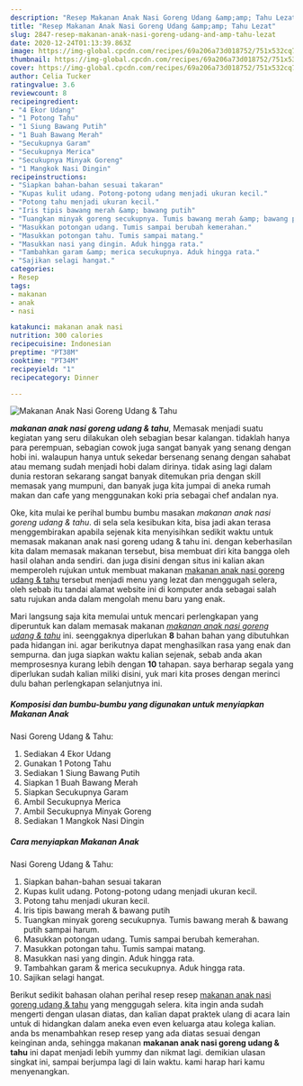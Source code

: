 ```yaml
---
description: "Resep Makanan Anak Nasi Goreng Udang &amp;amp; Tahu Lezat"
title: "Resep Makanan Anak Nasi Goreng Udang &amp;amp; Tahu Lezat"
slug: 2847-resep-makanan-anak-nasi-goreng-udang-and-amp-tahu-lezat
date: 2020-12-24T01:13:39.863Z
image: https://img-global.cpcdn.com/recipes/69a206a73d018752/751x532cq70/makanan-anak-nasi-goreng-udang-tahu-foto-resep-utama.jpg
thumbnail: https://img-global.cpcdn.com/recipes/69a206a73d018752/751x532cq70/makanan-anak-nasi-goreng-udang-tahu-foto-resep-utama.jpg
cover: https://img-global.cpcdn.com/recipes/69a206a73d018752/751x532cq70/makanan-anak-nasi-goreng-udang-tahu-foto-resep-utama.jpg
author: Celia Tucker
ratingvalue: 3.6
reviewcount: 8
recipeingredient:
- "4 Ekor Udang"
- "1 Potong Tahu"
- "1 Siung Bawang Putih"
- "1 Buah Bawang Merah"
- "Secukupnya Garam"
- "Secukupnya Merica"
- "Secukupnya Minyak Goreng"
- "1 Mangkok Nasi Dingin"
recipeinstructions:
- "Siapkan bahan-bahan sesuai takaran"
- "Kupas kulit udang. Potong-potong udang menjadi ukuran kecil."
- "Potong tahu menjadi ukuran kecil."
- "Iris tipis bawang merah &amp; bawang putih"
- "Tuangkan minyak goreng secukupnya. Tumis bawang merah &amp; bawang putih sampai harum."
- "Masukkan potongan udang. Tumis sampai berubah kemerahan."
- "Masukkan potongan tahu. Tumis sampai matang."
- "Masukkan nasi yang dingin. Aduk hingga rata."
- "Tambahkan garam &amp; merica secukupnya. Aduk hingga rata."
- "Sajikan selagi hangat."
categories:
- Resep
tags:
- makanan
- anak
- nasi

katakunci: makanan anak nasi 
nutrition: 300 calories
recipecuisine: Indonesian
preptime: "PT38M"
cooktime: "PT34M"
recipeyield: "1"
recipecategory: Dinner

---
```



![Makanan Anak
Nasi Goreng Udang &amp; Tahu](https://img-global.cpcdn.com/recipes/69a206a73d018752/751x532cq70/makanan-anak-nasi-goreng-udang-tahu-foto-resep-utama.jpg)

<b><i>makanan anak
nasi goreng udang &amp; tahu</i></b>, Memasak menjadi suatu kegiatan yang seru dilakukan oleh sebagian besar kalangan. tidaklah hanya para perempuan, sebagian cowok juga sangat banyak yang senang dengan hobi ini. walaupun hanya untuk sekedar bersenang senang dengan sahabat atau memang sudah menjadi hobi dalam dirinya. tidak asing lagi dalam dunia restoran sekarang sangat banyak ditemukan pria dengan skill memasak yang mumpuni, dan banyak juga kita jumpai di aneka rumah makan dan cafe yang menggunakan koki pria sebagai chef andalan nya.



Oke, kita mulai ke perihal bumbu bumbu masakan <i>makanan anak
nasi goreng udang &amp; tahu</i>. di sela sela kesibukan kita, bisa jadi akan terasa menggembirakan apabila sejenak kita menyisihkan sedikit waktu untuk memasak makanan anak
nasi goreng udang &amp; tahu ini. dengan keberhasilan kita dalam memasak makanan tersebut, bisa membuat diri kita bangga oleh hasil olahan anda sendiri. dan juga disini dengan situs ini kalian akan memperoleh rujukan untuk membuat makanan <u>makanan anak
nasi goreng udang &amp; tahu</u> tersebut menjadi menu yang lezat dan menggugah selera, oleh sebab itu tandai alamat website ini di komputer anda sebagai salah satu rujukan anda dalam mengolah menu baru yang enak.


Mari langsung saja kita memulai untuk mencari perlengkapan yang diperuntuk kan dalam memasak makanan <u><i>makanan anak
nasi goreng udang &amp; tahu</i></u> ini. seenggaknya diperlukan <b>8</b> bahan bahan yang dibutuhkan pada hidangan ini. agar berikutnya dapat menghasilkan rasa yang enak dan sempurna. dan juga siapkan waktu kalian sejenak, sebab anda akan memprosesnya kurang lebih dengan <b>10</b> tahapan. saya berharap segala yang diperlukan sudah kalian miliki disini, yuk mari kita proses dengan merinci dulu bahan perlengkapan selanjutnya ini.

<!--inarticleads1-->

##### Komposisi dan bumbu-bumbu yang digunakan untuk menyiapkan Makanan Anak
Nasi Goreng Udang &amp; Tahu:

1. Sediakan 4 Ekor Udang
1. Gunakan 1 Potong Tahu
1. Sediakan 1 Siung Bawang Putih
1. Siapkan 1 Buah Bawang Merah
1. Siapkan Secukupnya Garam
1. Ambil Secukupnya Merica
1. Ambil Secukupnya Minyak Goreng
1. Sediakan 1 Mangkok Nasi Dingin




<!--inarticleads2-->

##### Cara menyiapkan Makanan Anak
Nasi Goreng Udang &amp; Tahu:

1. Siapkan bahan-bahan sesuai takaran
1. Kupas kulit udang. Potong-potong udang menjadi ukuran kecil.
1. Potong tahu menjadi ukuran kecil.
1. Iris tipis bawang merah &amp; bawang putih
1. Tuangkan minyak goreng secukupnya. Tumis bawang merah &amp; bawang putih sampai harum.
1. Masukkan potongan udang. Tumis sampai berubah kemerahan.
1. Masukkan potongan tahu. Tumis sampai matang.
1. Masukkan nasi yang dingin. Aduk hingga rata.
1. Tambahkan garam &amp; merica secukupnya. Aduk hingga rata.
1. Sajikan selagi hangat.




Berikut sedikit bahasan olahan perihal resep resep <u>makanan anak
nasi goreng udang &amp; tahu</u> yang menggugah selera. kita ingin anda sudah mengerti dengan ulasan diatas, dan kalian dapat praktek ulang di acara lain untuk di hidangkan dalam aneka even even keluarga atau kolega kalian. anda bs menambahkan resep resep yang ada diatas sesuai dengan keinginan anda, sehingga makanan <b>makanan anak
nasi goreng udang &amp; tahu</b> ini dapat menjadi lebih yummy dan nikmat lagi. demikian ulasan singkat ini, sampai berjumpa lagi di lain waktu. kami harap hari kamu menyenangkan.
